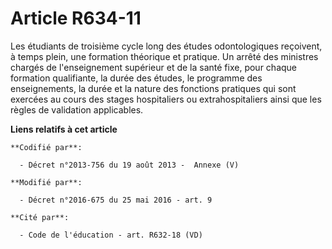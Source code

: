 # Article R634-11

Les étudiants de troisième cycle long des études odontologiques reçoivent, à temps plein, une formation théorique et
pratique. Un arrêté des ministres chargés de l'enseignement supérieur et de la santé fixe, pour chaque formation qualifiante,
la durée des études, le programme des enseignements, la durée et la nature des fonctions pratiques qui sont exercées au cours
des stages hospitaliers ou extrahospitaliers ainsi que les règles de validation applicables.

**Liens relatifs à cet article**

	**Codifié par**:

	  - Décret n°2013-756 du 19 août 2013 -  Annexe (V)

	**Modifié par**:

	  - Décret n°2016-675 du 25 mai 2016 - art. 9

	**Cité par**:

	  - Code de l'éducation - art. R632-18 (VD)
